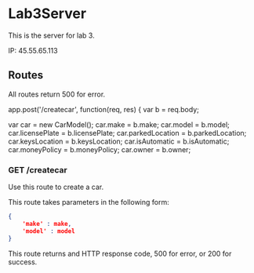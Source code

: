 # Lab3Server
This is the server for lab 3. 

IP: 45.55.65.113

## Routes

All routes return 500 for error. 

app.post('/createcar', function(req, res) {
  var b = req.body;

  var car = new CarModel();
  car.make = b.make;
  car.model = b.model;
  car.licensePlate = b.licensePlate;
  car.parkedLocation = b.parkedLocation;
  car.keysLocation = b.keysLocation;
  car.isAutomatic = b.isAutomatic;
  car.moneyPolicy = b.moneyPolicy;
  car.owner = b.owner;

### GET /createcar

Use this route to create a car.

This route takes parameters in the following form:

``` JSON
{
	'make' : make,
	'model' : model
}
```

This route returns and HTTP response code, 500 for error, or 200 for success.
